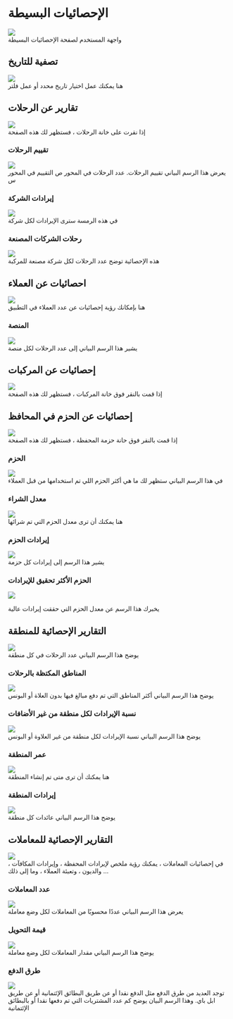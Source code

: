 # الإحصائيات البسيطة

<img src="/img/Simple/stats-simple.png"/>
<br/>
واجهة المستخدم لصفحة الإحصائيات البسيطة

## تصفية للتاريخ
<img src="/img/Simple/simple1.png"/>
<br/>
هنا يمكنك عمل اختيار تاريخ محدد أو عمل فلتر

## تقارير عن الرحلات
<img src="/img/Simple/simple2.png"/>
<br/>
إذا نقرت على خانة الرحلات ، فستظهر لك هذه الصفحة

### تقييم الرحلات
<img src="/img/Simple/simple11.png"/>
<br/>
يعرض هذا الرسم البياني تقييم الرحلات. عدد الرحلات في المحور ص التقييم في المحور س

### إيرادات الشركة
<img src="/img/Simple/simple4.png"/>
<br/>
في هذه الرمسة سترى الإيرادات لكل شركة

### رحلات الشركات المصنعة
<img src="/img/Simple/simple5.png"/>
<br/>
هذه الإحصائية توضح عدد الرحلات لكل شركة مصنعة للمركبة

## احصائيات عن العملاء
<img src="/img/Simple/simple12.png"/>
<br/>
هنا بإمكانك رؤية إحصائيات عن عدد العملاء في التطبيق

### المنصة
<img src="/img/Simple/simple9.png"/>
<br/>
يشير هذا الرسم البياني إلى عدد الرحلات لكل منصة 



## إحصائيات عن المركبات
<img src="/img/Simple/simple13.png"/>
<br/>
إذا قمت بالنقر فوق خانة المركبات ، فستظهر لك هذه الصفحة

## إحصائيات عن الحزم في المحافظ
<img src="/img/Simple/simple14.png"/>
<br/>
إذا قمت بالنقر فوق حانة حزمة المحفظة ، فستظهر لك هذه الصفحة

### الحزم
<img src="/img/Simple/simple30.png"/>
<br/>
في هذا الرسم البياني ستظهر لك ما هي أكثر الحزم اللي تم استخدامها من قبل العملاء

### معدل الشراء
<img src="/img/Simple/simple15.png"/>
<br/>
هنا يمكنك أن ترى معدل الحزم التي تم شرائها

### إيرادات الحزم
<img src="/img/Simple/simple16.png"/>
<br/>
يشير هذا الرسم إلى إيرادات كل حزمة


### الحزم الأكثر تحقيق للإيرادات
<img src="/img/Simple/simple17.png"/>
<br/>

يخبرك هذا الرسم عن معدل الحزم التي حققت إيرادات عالية

## التقارير الإحصائية للمنطقة
<img src="/img/Simple/simple18.png"/>
<br/>
يوضح هذا الرسم البياني عدد الرحلات في كل منطقة


### المناطق المكتظة بالرحلات
<img src="/img/Simple/simple19.png"/>
<br/>
يوضح هذا الرسم البياني أكثر المناطق التي تم دفع مبالغ فيها بدون العلاة أو البونس


### نسبة الإيرادات لكل منطقة من غير الأضافات
<img src="/img/Simple/simple20.png"/>
<br/>
يوضح هذا الرسم البياني نسبة الإيرادات لكل منطقة من غير العلاوة أو البونس


### عمر المنطقة
<img src="/img/Simple/simple22.png"/>
<br/>
هنا يمكنك أن ترى متى تم إنشاء المنطقة

### إيرادات المنطقة
<img src="/img/Simple/simple33.png"/>
<br/>
يوضح هذا الرسم البياني عائدات كل منطقة

## التقارير الإحصائية للمعاملات
<img src="/img/Simple/simple23.png"/>
<br/>
في إحصائيات المعاملات ، يمكنك رؤية ملخص لإيرادات المحفظة ، وإيرادات المكافآت ، والديون ، وتعبئة العملاء ، وما إلى ذلك ...

### عدد المعاملات
<img src="/img/Simple/simple24.png"/>
<br/>
يعرض هذا الرسم البياني عددًا محسوبًا من المعاملات لكل وضع معاملة

### قيمة التحويل
<img src="/img/Simple/simple25.png"/>
<br/>
يوضح هذا الرسم البياني مقدار المعاملات لكل وضع معاملة

### طرق الدفع
<img src="/img/Simple/simple26.png"/>
<br/>
توجد العديد من طرق الدفع مثل الدفع نقدا أو عن طريق البطائق الإئتمانية أو عن طريق ابل باي. وهذا الرسم البيان يوضح كم عدد المشتريات التي تم دفعها نقدا أو بالبطائق الإئتمانية
